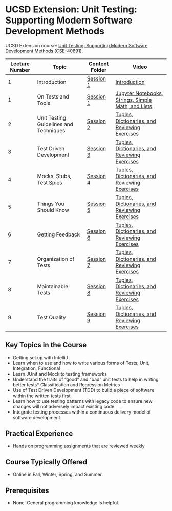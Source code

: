# UCSD Extension: Unit Testing: Supporting Modern Software Development Methods 
UCSD Extension course: [Unit Testing: Supporting Modern Software Development Methods  (CSE-40691)](https://extension.ucsd.edu/courses-and-programs/unit-testing-supporting-modern-software-development-methods). 

Lecture Number | Topic | Content Folder | Video
--- | --- | --- | ---
1 | Introduction  | [Session 1](https://github.com/taylor-smith4546/UCSD_Ext_Unit_Testing/tree/master/Week_1_On_Tests_and_Tools) | [Introduction](https://youtu.be/9Reee_E_rmI)
1 | On Tests and Tools  | [Session 1](https://github.com/taylor-smith4546/UCSD_Ext_Unit_Testing/tree/master/Week_1_On_Tests_and_Tools) | [Jupyter Notebooks, Strings, Simple Math, and Lists](https://youtu.be/unqsJo7Xzh0)
2 | Unit Testing Guidelines and Techniques | [Session 2](https://github.com/taylor-smith4546/UCSD_Ext_Unit_Testing/tree/master/Week_2_Unit_Testing_Guidelines_and_Techniques) | [Tuples, Dictionaries, and Reviewing Exercises](https://youtu.be/mR14pCb_TlY)
3 | Test Driven Development  | [Session 3](https://github.com/taylor-smith4546/UCSD_Ext_Unit_Testing/tree/master/Week_3_Test_Driven_Development) | [Tuples, Dictionaries, and Reviewing Exercises](https://youtu.be/mR14pCb_TlY) | 
4 | Mocks, Stubs, Test Spies | [Session 4](https://github.com/taylor-smith4546/UCSD_Ext_Unit_Testing/tree/master/Week_4_Mocks_Stubs_Test_Spies) | [Tuples, Dictionaries, and Reviewing Exercises](https://youtu.be/mR14pCb_TlY) | 
5 | Things You Should Know | [Session 5](https://github.com/taylor-smith4546/UCSD_Ext_Unit_Testing/tree/master/Week_5_Things_You_Should_Know) | [Tuples, Dictionaries, and Reviewing Exercises](https://youtu.be/mR14pCb_TlY) |  
6 | Getting Feedback | [Session 6](https://github.com/taylor-smith4546/UCSD_Ext_Unit_Testing/tree/master/Week_6_Getting_Feedback) | [Tuples, Dictionaries, and Reviewing Exercises](https://youtu.be/mR14pCb_TlY) |  
7 | Organization of Tests | [Session 7](https://github.com/taylor-smith4546/UCSD_Ext_Unit_Testing/tree/master/Week_7_Organization_of_Tests) | [Tuples, Dictionaries, and Reviewing Exercises](https://youtu.be/mR14pCb_TlY) |  
8 | Maintainable Tests | [Session 8](https://github.com/taylor-smith4546/UCSD_Ext_Unit_Testing/tree/master/Week_8_Maintainable_Tests) | [Tuples, Dictionaries, and Reviewing Exercises](https://youtu.be/mR14pCb_TlY) |  
9 | Test Quality | [Session 9](https://github.com/taylor-smith4546/UCSD_Ext_Unit_Testing/tree/master/Week_9_Test_Quality) | [Tuples, Dictionaries, and Reviewing Exercises](https://youtu.be/mR14pCb_TlY) |

## Key Topics in the Course
* Getting set up with IntelliJ
* Learn when to use and how to write various forms of Tests; Unit, Integration, Functional
* Learn JUnit and Mockito testing frameworks
* Understand the traits of “good” and “bad” unit tests to help in writing better tests* Classification and Regression Metrics
* Use of Test Driven Development (TDD) to build a piece of software within the written tests first
* Learn how to use testing patterns with legacy code to ensure new changes will not adversely impact existing code
* Integrate testing processes within a continuous delivery model of software development

## Practical Experience 
* Hands on programming assignments that are reviewed weekly

## Course Typically Offered
* Online in Fall, Winter, Spring, and Summer.

## Prerequisites
* None. General programming knowledge is helpful.
